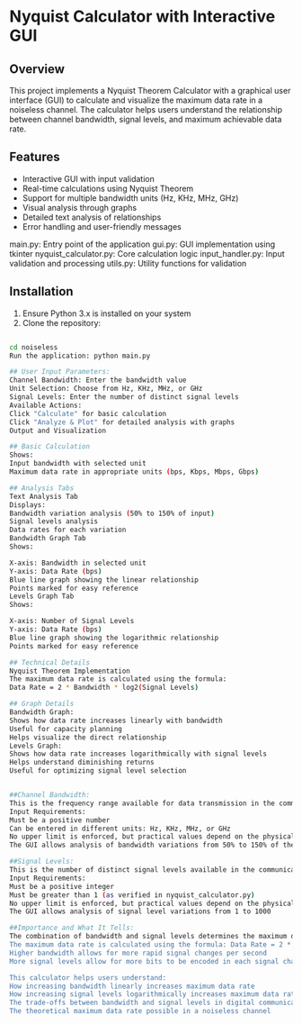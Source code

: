 # Nyquist Calculator with Interactive GUI

## Overview
This project implements a Nyquist Theorem Calculator with a graphical user interface (GUI) to calculate and visualize the maximum data rate in a noiseless channel. The calculator helps users understand the relationship between channel bandwidth, signal levels, and maximum achievable data rate.

## Features
- Interactive GUI with input validation
- Real-time calculations using Nyquist Theorem
- Support for multiple bandwidth units (Hz, KHz, MHz, GHz)
- Visual analysis through graphs
- Detailed text analysis of relationships
- Error handling and user-friendly messages

main.py: Entry point of the application
gui.py: GUI implementation using tkinter
nyquist_calculator.py: Core calculation logic
input_handler.py: Input validation and processing
utils.py: Utility functions for validation

## Installation
1. Ensure Python 3.x is installed on your system
2. Clone the repository:
```bash

cd noiseless
Run the application: python main.py

## User Input Parameters:
Channel Bandwidth: Enter the bandwidth value
Unit Selection: Choose from Hz, KHz, MHz, or GHz
Signal Levels: Enter the number of distinct signal levels
Available Actions:
Click "Calculate" for basic calculation
Click "Analyze & Plot" for detailed analysis with graphs
Output and Visualization

## Basic Calculation
Shows:
Input bandwidth with selected unit
Maximum data rate in appropriate units (bps, Kbps, Mbps, Gbps)

## Analysis Tabs
Text Analysis Tab
Displays:
Bandwidth variation analysis (50% to 150% of input)
Signal levels analysis
Data rates for each variation
Bandwidth Graph Tab
Shows:

X-axis: Bandwidth in selected unit
Y-axis: Data Rate (bps)
Blue line graph showing the linear relationship
Points marked for easy reference
Levels Graph Tab
Shows:

X-axis: Number of Signal Levels
Y-axis: Data Rate (bps)
Blue line graph showing the logarithmic relationship
Points marked for easy reference

## Technical Details
Nyquist Theorem Implementation
The maximum data rate is calculated using the formula:   
Data Rate = 2 * Bandwidth * log2(Signal Levels)

## Graph Details
Bandwidth Graph:
Shows how data rate increases linearly with bandwidth
Useful for capacity planning
Helps visualize the direct relationship
Levels Graph:
Shows how data rate increases logarithmically with signal levels
Helps understand diminishing returns
Useful for optimizing signal level selection


##Channel Bandwidth:
This is the frequency range available for data transmission in the communication channel
Input Requirements:
Must be a positive number
Can be entered in different units: Hz, KHz, MHz, or GHz
No upper limit is enforced, but practical values depend on the physical channel
The GUI allows analysis of bandwidth variations from 50% to 150% of the input value

##Signal Levels:
This is the number of distinct signal levels available in the communication channel
Input Requirements:
Must be a positive integer
Must be greater than 1 (as verified in nyquist_calculator.py)
No upper limit is enforced, but practical values depend on the physical channel
The GUI allows analysis of signal level variations from 1 to 1000

##Importance and What It Tells: 
The combination of bandwidth and signal levels determines the maximum data rate in a noiseless channel according to Nyquist's Theorem:
The maximum data rate is calculated using the formula: Data Rate = 2 * Bandwidth * log2(Signal Levels)
Higher bandwidth allows for more rapid signal changes per second
More signal levels allow for more bits to be encoded in each signal change

This calculator helps users understand:
How increasing bandwidth linearly increases maximum data rate
How increasing signal levels logarithmically increases maximum data rate
The trade-offs between bandwidth and signal levels in digital communication
The theoretical maximum data rate possible in a noiseless channel
